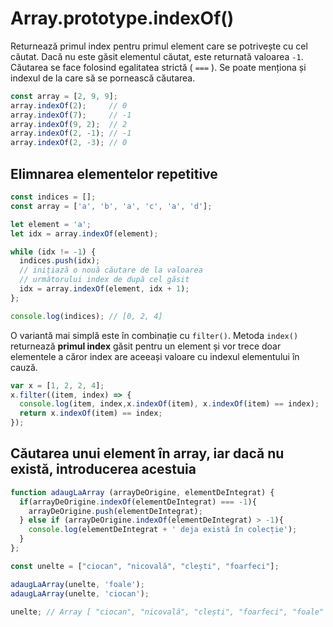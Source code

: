 # Array.prototype.indexOf()

Returnează primul index pentru primul element care se potrivește cu cel căutat. Dacă nu este găsit elementul căutat, este returnată valoarea `-1`.
Căutarea se face folosind egalitatea strictă ( `===` ). Se poate menționa și indexul de la care să se pornească căutarea.

```javascript
const array = [2, 9, 9];
array.indexOf(2);     // 0
array.indexOf(7);     // -1
array.indexOf(9, 2);  // 2
array.indexOf(2, -1); // -1
array.indexOf(2, -3); // 0
```

## Elimnarea elementelor repetitive

```javascript
const indices = [];
const array = ['a', 'b', 'a', 'c', 'a', 'd'];

let element = 'a';
let idx = array.indexOf(element);

while (idx != -1) {
  indices.push(idx);
  // inițiază o nouă căutare de la valoarea
  // următorului index de după cel găsit
  idx = array.indexOf(element, idx + 1);
};

console.log(indices); // [0, 2, 4]
```

O variantă mai simplă este în combinație cu `filter()`. Metoda `index()` returnează **primul index** găsit pentru un element și vor trece doar elementele a căror index are aceeași valoare cu indexul elementului în cauză.

```javascript
var x = [1, 2, 2, 4];
x.filter((item, index) => {
  console.log(item, index,x.indexOf(item), x.indexOf(item) == index);
  return x.indexOf(item) == index;
});
```

## Căutarea unui element în array, iar dacă nu există, introducerea acestuia

```javascript
function adaugLaArray (arrayDeOrigine, elementDeIntegrat) {
  if(arrayDeOrigine.indexOf(elementDeIntegrat) === -1){
    arrayDeOrigine.push(elementDeIntegrat);
  } else if (arrayDeOrigine.indexOf(elementDeIntegrat) > -1){
    console.log(elementDeIntegrat + ' deja există în colecție');
  }
};

const unelte = ["ciocan", "nicovală", "clești", "foarfeci"];

adaugLaArray(unelte, 'foale');
adaugLaArray(unelte, 'ciocan');

unelte; // Array [ "ciocan", "nicovală", "clești", "foarfeci", "foale" ]
```
